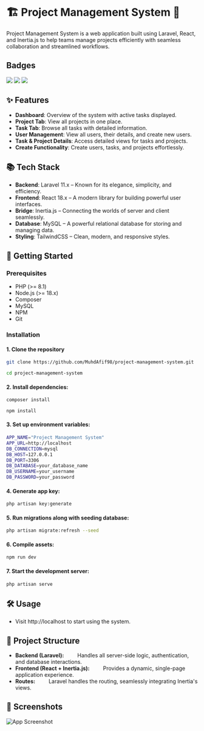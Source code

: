 # 🏗️ Project Management System 🌟

Project Management System is a web application built using Laravel, React, and Inertia.js to help teams manage projects efficiently with seamless collaboration and streamlined workflows.





## Badges

![](https://img.shields.io/badge/Laravel-FF2D20?style=for-the-badge&logo=laravel&logoColor=white) 
![](https://img.shields.io/badge/Tailwind_CSS-38B2AC?style=for-the-badge&logo=tailwind-css&logoColor=white) 
![](https://img.shields.io/badge/MySQL-005C84?style=for-the-badge&logo=mysql&logoColor=white)

## ✨ Features

- **Dashboard**: Overview of the system with active tasks displayed.
- **Project Tab**: View all projects in one place.
- **Task Tab**: Browse all tasks with detailed information.
- **User Management**: View all users, their details, and create new users.
- **Task & Project Details**: Access detailed views for tasks and projects.
- **Create Functionality**: Create users, tasks, and projects effortlessly.


## 📚 Tech Stack

- **Backend**: Laravel 11.x – Known for its elegance, simplicity, and efficiency.
- **Frontend**: React 18.x – A modern library for building powerful user interfaces.
- **Bridge**: Inertia.js – Connecting the worlds of server and client seamlessly.
- **Database**: MySQL – A powerful relational database for storing and managing data.
- **Styling**: TailwindCSS – Clean, modern, and responsive styles.

## 🚀 Getting Started

### Prerequisites
- PHP (>= 8.1)
- Node.js (>= 18.x)
- Composer
- MySQL
- NPM
- Git

### Installation

#### 1. Clone the repository

```bash
git clone https://github.com/MuhdAfif98/project-management-system.git

cd project-management-system
```

#### 2. Install dependencies:

```bash
composer install

npm install
```

#### 3. Set up environment variables:

```bash
APP_NAME="Project Management System"
APP_URL=http://localhost
DB_CONNECTION=mysql
DB_HOST=127.0.0.1
DB_PORT=3306
DB_DATABASE=your_database_name
DB_USERNAME=your_username
DB_PASSWORD=your_password
```

#### 4. Generate app key:

```bash
php artisan key:generate
```

#### 5. Run migrations along with seeding database:

```bash
php artisan migrate:refresh --seed
```

#### 6. Compile assets:

```bash
npm run dev
```

#### 7. Start the development server:

```bash
php artisan serve
```


 


## 🛠️ Usage

- Visit http://localhost to start using the system.


## 📂 Project Structure

- **Backend (Laravel):**
&nbsp; &nbsp;&nbsp;&nbsp;&nbsp;&nbsp; Handles all server-side logic, authentication, and database interactions.
- **Frontend (React + Inertia.js):**
&nbsp; &nbsp;&nbsp;&nbsp;&nbsp;&nbsp; Provides a dynamic, single-page application experience.
- **Routes:**
&nbsp; &nbsp;&nbsp;&nbsp;&nbsp;&nbsp; Laravel handles the routing, seamlessly integrating Inertia's views.
## 🎨 Screenshots

![App Screenshot](https://drive.google.com/file/d/1wiDHuWcKZGPzklcnF6vFjffBiRcLOLZN/view?usp=drive_link)

